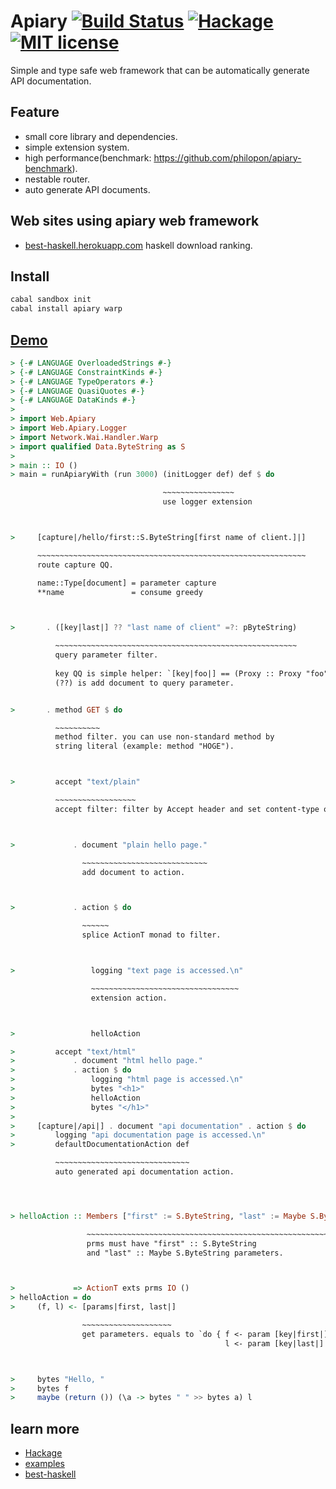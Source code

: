 Apiary [![Build Status](https://travis-ci.org/philopon/apiary.svg?branch=master)](https://travis-ci.org/philopon/apiary) [![Hackage](http://img.shields.io/hackage/v/apiary.svg)](https://hackage.haskell.org/package/apiary) [![MIT license](http://img.shields.io/badge/license-MIT-blue.svg)](LICENSE)
===

Simple and type safe web framework that can be automatically generate API documentation. 

Feature
----
* small core library and dependencies.
* simple extension system.
* high performance(benchmark: https://github.com/philopon/apiary-benchmark).
* nestable router.
* auto generate API documents.

Web sites using apiary web framework
---
* [best-haskell.herokuapp.com](http://best-haskell.herokuapp.com) haskell download ranking.

Install
---
```bash
cabal sandbox init
cabal install apiary warp
```

[Demo](examples/readme.lhs)
---
```lhs
> {-# LANGUAGE OverloadedStrings #-}
> {-# LANGUAGE ConstraintKinds #-}
> {-# LANGUAGE TypeOperators #-}
> {-# LANGUAGE QuasiQuotes #-}
> {-# LANGUAGE DataKinds #-}
> 
> import Web.Apiary
> import Web.Apiary.Logger
> import Network.Wai.Handler.Warp
> import qualified Data.ByteString as S
> 
> main :: IO ()
> main = runApiaryWith (run 3000) (initLogger def) def $ do

                                  ~~~~~~~~~~~~~~~~
                                  use logger extension



>     [capture|/hello/first::S.ByteString[first name of client.]|]

      ~~~~~~~~~~~~~~~~~~~~~~~~~~~~~~~~~~~~~~~~~~~~~~~~~~~~~~~~~~~~
      route capture QQ.

      name::Type[document] = parameter capture
      **name               = consume greedy



>       . ([key|last|] ?? "last name of client" =?: pByteString)

          ~~~~~~~~~~~~~~~~~~~~~~~~~~~~~~~~~~~~~~~~~~~~~~~~~~~~~~
          query parameter filter.
      
          key QQ is simple helper: `[key|foo|] == (Proxy :: Proxy "foo")`.
          (??) is add document to query parameter.


>       . method GET $ do

          ~~~~~~~~~~
          method filter. you can use non-standard method by
          string literal (example: method "HOGE").



>         accept "text/plain"

          ~~~~~~~~~~~~~~~~~~
          accept filter: filter by Accept header and set content-type of response.



>             . document "plain hello page."

                ~~~~~~~~~~~~~~~~~~~~~~~~~~~~
                add document to action.



>             . action $ do

                ~~~~~~
                splice ActionT monad to filter.



>                 logging "text page is accessed.\n"

                  ~~~~~~~~~~~~~~~~~~~~~~~~~~~~~~~~~
                  extension action.



>                 helloAction

>         accept "text/html"
>             . document "html hello page."
>             . action $ do
>                 logging "html page is accessed.\n"
>                 bytes "<h1>"
>                 helloAction
>                 bytes "</h1>"
> 
>     [capture|/api|] . document "api documentation" . action $ do
>         logging "api documentation page is accessed.\n"
>         defaultDocumentationAction def

          ~~~~~~~~~~~~~~~~~~~~~~~~~~~~~~
          auto generated api documentation action.




> helloAction :: Members ["first" := S.ByteString, "last" := Maybe S.ByteString] prms

                 ~~~~~~~~~~~~~~~~~~~~~~~~~~~~~~~~~~~~~~~~~~~~~~~~~~~~~~~~~~~~~~
                 prms must have "first" :: S.ByteString
                 and "last" :: Maybe S.ByteString parameters.



>             => ActionT exts prms IO ()
> helloAction = do
>     (f, l) <- [params|first, last|]

                ~~~~~~~~~~~~~~~~~~~~
                get parameters. equals to `do { f <- param [key|first|];
                                                l <- param [key|last|] }`



>     bytes "Hello, "
>     bytes f
>     maybe (return ()) (\a -> bytes " " >> bytes a) l
```

learn more
---
* [Hackage](https://hackage.haskell.org/package/apiary)
* [examples](examples/)
* [best-haskell](https://github.com/philopon/best-haskell)
